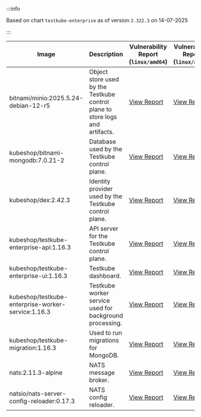 :::info

Based on chart `testkube-enterprise` as of version `2.322.3` on 14-07-2025

:::

| Image | Description | Vulnerability Report (`linux/amd64`) | Vulnerability Report (`linux/arm64`) | Docker Image |
|-------|-------------|----------------------------------------|----------------------------------------|--------------|
| bitnami/minio:2025.5.24-debian-12-r5 | Object store used by the Testkube control plane to store logs and artifacts. | [View Report](./minio-2025.5.24-debian-12-r5_linux_amd64.md) | [View Report](./minio-2025.5.24-debian-12-r5_linux_arm64.md) | [View Image](https://hub.docker.com/layers/bitnami/minio/2025.5.24-debian-12-r5/images/sha256-b3d51900e846b92f7503ca6be07d2e8c56ebb6a13a60bc71b8777c716c074bcf?context=explore) |
| kubeshop/bitnami-mongodb:7.0.21-2 | Database used by the Testkube control plane. | [View Report](./bitnami-mongodb-7.0.21-2_linux_amd64.md) | [View Report](./bitnami-mongodb-7.0.21-2_linux_arm64.md) | [View Image](https://hub.docker.com/layers/kubeshop/bitnami-mongodb/7.0.21-2/images/sha256-c347474e6488832564a6ce3d1870056f52aa4e7123bb85ce391a60c0b4ecdf18?context=explore) |
| kubeshop/dex:2.42.3 | Identity provider used by the Testkube control plane. | [View Report](./dex-2.42.3_linux_amd64.md) | [View Report](./dex-2.42.3_linux_arm64.md) | [View Image](https://hub.docker.com/layers/kubeshop/dex/2.42.3/images/sha256-db03bd0a7b5d26c4c36034f227f3b16c1d3bdadf3bd56eb23f2ca9c442716cb6?context=explore) |
| kubeshop/testkube-enterprise-api:1.16.3 | API server for the Testkube control plane. | [View Report](./testkube-enterprise-api-1.16.3_linux_amd64.md) | [View Report](./testkube-enterprise-api-1.16.3_linux_arm64.md) | [View Image](https://hub.docker.com/layers/kubeshop/testkube-enterprise-api/1.16.3/images/sha256-dd84e1a2a71cd3c2a6ed2dba27d44b5e450afcc269904c1f10f8fb7182f64c88?context=explore) |
| kubeshop/testkube-enterprise-ui:1.16.3 | Testkube dashboard. | [View Report](./testkube-enterprise-ui-1.16.3_linux_amd64.md) | [View Report](./testkube-enterprise-ui-1.16.3_linux_arm64.md) | [View Image](https://hub.docker.com/layers/kubeshop/testkube-enterprise-ui/1.16.3/images/sha256-c3c2932c3178f87bbe2abcb4fb756264d39493d6b6ed95f77b48f8225bb78675?context=explore) |
| kubeshop/testkube-enterprise-worker-service:1.16.3 | Testkube worker service used for background processing. | [View Report](./testkube-enterprise-worker-service-1.16.3_linux_amd64.md) | [View Report](./testkube-enterprise-worker-service-1.16.3_linux_arm64.md) | [View Image](https://hub.docker.com/layers/kubeshop/testkube-enterprise-worker-service/1.16.3/images/sha256-5097da2975359128d2f3d2ca60e05a5273bc4b6d4f01db47ac30c52688d78216?context=explore) |
| kubeshop/testkube-migration:1.16.3 | Used to run migrations for MongoDB. | [View Report](./testkube-migration-1.16.3_linux_amd64.md) | [View Report](./testkube-migration-1.16.3_linux_arm64.md) | [View Image](https://hub.docker.com/layers/kubeshop/testkube-migration/1.16.3/images/sha256-e190cfea397ab1686cb798ae81f08c238867e95eb7b16e1ecdeb1477cfeec5db?context=explore) |
| nats:2.11.3-alpine | NATS message broker. | [View Report](./nats-2.11.3-alpine_linux_amd64.md) | [View Report](./nats-2.11.3-alpine_linux_arm64.md) | [View Image](https://hub.docker.com/layers/library/nats/2.11.3-alpine/images/sha256-f6be324fcee27f2a91178d74f77bb4ba3e5a9d2e72ba7d6871f45d14aadca40a?context=explore) |
| natsio/nats-server-config-reloader:0.17.3 | NATS config reloader. | [View Report](./nats-server-config-reloader-0.17.3_linux_amd64.md) | [View Report](./nats-server-config-reloader-0.17.3_linux_arm64.md) | [View Image](https://hub.docker.com/layers/natsio/nats-server-config-reloader/0.17.3/images/sha256-6798c689cca8a98f34e57db124abe46c81edf9bfb02d54ad85da60d0e41ef592?context=explore) |
